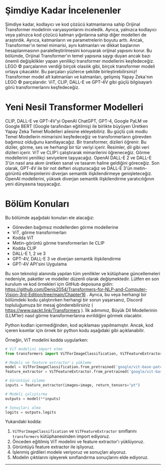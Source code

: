 # Şimdiye Kadar İncelenenler

Şimdiye kadar, kodlayıcı ve kod çözücü katmanlarına sahip Orijinal Transformer modelinin varyasyonlarını inceledik. Ayrıca, yalnızca kodlayıcı veya yalnızca kod çözücü katman yığınlarına sahip diğer modelleri de araştırdık. Ayrıca, katmanların ve parametrelerin boyutu arttı. Ancak, Transformer'ın temel mimarisi, aynı katmanları ve dikkat başlarının hesaplanmasının paralelleştirilmesini koruyarak orijinal yapısını korur. Bu bölümde, Orijinal Transformer'ın temel yapısına saygı duyan ancak bazı önemli değişiklikler yapan yenilikçi transformer modellerini keşfedeceğiz. LEGO © parçalarının verdiği birçok olasılık gibi, birçok transformer modeli ortaya çıkacaktır. Bu parçaları yüzlerce şekilde birleştirebilirsiniz! Transformer model alt katmanları ve katmanları, gelişmiş Yapay Zeka'nın LEGO © parçalarıdır. ViT, CLIP, DALL-E ve GPT-4V gibi güçlü bilgisayarlı görü transformerlarını keşfedeceğiz.

# Yeni Nesil Transformer Modelleri

CLIP, DALL-E ve GPT-4V'yi OpenAI ChatGPT, GPT-4, Google PaLM ve Google BERT (Google tarafından eğitilmiş) ile birlikte büyüyen Üretken Yapay Zeka Temel Modelleri ailesine ekleyebiliriz. Bu güçlü çok modlu Temel Modellerin mimarisini keşfedeceğiz ve transformerların görevden bağımsız olduğunu kanıtlayacağız. Bir transformer, dizileri öğrenir. Bu diziler, görme, ses ve herhangi bir tür veriyi içerir. Resimler, dil gibi veri dizileri içerir. ViT ve CLIP'i çalıştırarak mimarilerini öğreneceğiz. Görme modellerini yenilikçi seviyelere taşıyacağız. OpenAI DALL-E 2 ve DALL-E 3'ün nasıl ana akım üretken sanat ve tasarım haline geldiğini göreceğiz. Son olarak, GPT-4V ile bir not defteri oluşturacağız ve DALL-E 3'ün metin-görüntü etkileşimlerini diverjan semantik ilişkilendirmeye genişleteceğiz. OpenAI modellerini, yüksek diverjan semantik ilişkilendirme yaratıcılığının yeni dünyasına taşıyacağız.

# Bölüm Konuları

Bu bölümde aşağıdaki konuları ele alacağız:
- Görevden bağımsız modellerden görme modellerine
- ViT, görme transformerları
- Kodda ViT
- Metin-görüntü görme transformerları ile CLIP
- Kodda CLIP
- DALL-E 1, 2 ve 3
- GPT-4V, DALL-E 3 ve diverjan semantik ilişkilendirme
- GPT-4V API'sini Uygulama

Bu son teknoloji alanında yapılan tüm yenilikler ve kütüphane güncellemeleri nedeniyle, paketler ve modeller düzenli olarak değişmektedir. Lütfen en son kurulum ve kod örnekleri için GitHub deposuna gidin: https://github.com/Denis2054/Transformers-for-NLP-and-Computer-Vision-3rd-Edition/tree/main/Chapter16 . Ayrıca, bu veya herhangi bir bölümdeki kodu çalıştırırken herhangi bir sorun yaşarsanız, Discord topluluğumuza bir mesaj gönderebilirsiniz ( https://www.packt.link/Transformers ). İlk adımımız, Büyük Dil Modellerinin (LLM'ler) nasıl görme transformerlarına evrildiğini görmek olacaktır.

Python kodları içermediğinden, kod açıklaması yapılmamıştır. Ancak, kod içeren kısımlar için örnek bir python kodu aşağıdaki gibi açıklanabilir.

Örneğin, ViT modelini kodda uygularken:
```python
# ViT modelini import etme
from transformers import ViTForImageClassification, ViTFeatureExtractor

# Modeli ve feature extractor'ı yükleme
model = ViTForImageClassification.from_pretrained('google/vit-base-patch16-224')
feature_extractor = ViTFeatureExtractor.from_pretrained('google/vit-base-patch16-224')

# Görüntüyü işleme
inputs = feature_extractor(images=image, return_tensors="pt")

# Modeli çalıştırma
outputs = model(**inputs)

# Sonuçları alma
logits = outputs.logits
```
Yukarıdaki kodda:
1. `ViTForImageClassification` ve `ViTFeatureExtractor` sınıflarını `transformers` kütüphanesinden import ediyoruz.
2. Önceden eğitilmiş ViT modelini ve feature extractor'ı yüklüyoruz.
3. Görüntüyü feature extractor ile işliyoruz.
4. İşlenmiş girdileri modele veriyoruz ve sonuçları alıyoruz.
5. Modelin çıktılarını işleyerek sınıflandırma sonuçlarını elde ediyoruz.

---

